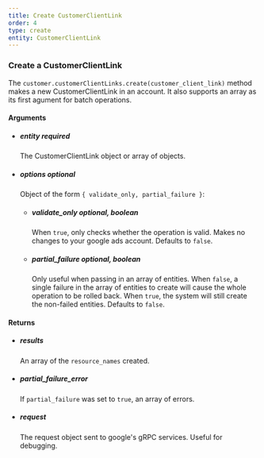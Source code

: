 ```yaml
---
title: Create CustomerClientLink 
order: 4
type: create
entity: CustomerClientLink 
---
```


### Create a CustomerClientLink 

The `customer.customerClientLinks.create(customer_client_link)` method makes a new CustomerClientLink in an account. It also supports an array as its first agument for batch operations.


#### Arguments

- ##### entity *required* 
    The CustomerClientLink object or array of objects.
- ##### options *optional*
    Object of the form `{ validate_only, partial_failure }`:
    - ##### validate_only *optional, boolean* 
        When `true`, only checks whether the operation is valid. Makes no changes to your google ads account. Defaults to `false`.
    - ##### partial_failure *optional, boolean*
        Only useful when passing in an array of entities. When `false`, a single failure in the array of entities to create will cause the whole operation to be rolled back. When `true`, the system will still create the non-failed entities. Defaults to `false`.


#### Returns

- ##### results
    An array of the `resource_names` created.
- ##### partial_failure_error
    If `partial_failure` was set to `true`, an array of errors.
- ##### request
    The request object sent to google's gRPC services. Useful for debugging.

